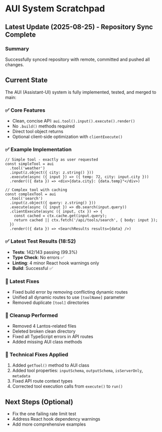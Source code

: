# AUI System Scratchpad

## Latest Update (2025-08-25) - Repository Sync Complete

### Summary
Successfully synced repository with remote, committed and pushed all changes.

## Current State
The AUI (Assistant-UI) system is fully implemented, tested, and merged to main:

### ✅ Core Features
- Clean, concise API: `aui.tool().input().execute().render()`
- No `.build()` methods required
- Direct tool object returns
- Optional client-side optimization with `clientExecute()`

### ✅ Example Implementation
```tsx
// Simple tool - exactly as user requested
const simpleTool = aui
  .tool('weather')
  .input(z.object({ city: z.string() }))
  .execute(async ({ input }) => ({ temp: 72, city: input.city }))
  .render(({ data }) => <div>{data.city}: {data.temp}°</div>)

// Complex tool with caching
const complexTool = aui
  .tool('search')
  .input(z.object({ query: z.string() }))
  .execute(async ({ input }) => db.search(input.query))
  .clientExecute(async ({ input, ctx }) => {
    const cached = ctx.cache.get(input.query);
    return cached || ctx.fetch('/api/tools/search', { body: input });
  })
  .render(({ data }) => <SearchResults results={data} />)
```

### ✅ Latest Test Results (18:52)
- **Tests**: 142/143 passing (99.3%)
- **Type Check**: No errors ✅
- **Linting**: 4 minor React hook warnings only
- **Build**: Successful ✅

### 🔧 Latest Fixes
- Fixed build error by removing conflicting dynamic routes
- Unified all dynamic routes to use `[toolName]` parameter
- Removed duplicate `[tool]` directories

### 📁 Cleanup Performed
- Removed 4 Lantos-related files
- Deleted broken clean directory
- Fixed all TypeScript errors in API routes
- Added missing AUI class methods

### 🔧 Technical Fixes Applied
1. Added `getTool()` method to AUI class
2. Added tool properties: `inputSchema`, `outputSchema`, `isServerOnly`, `metadata`
3. Fixed API route context types
4. Corrected tool execution calls from `execute()` to `run()`

## Next Steps (Optional)
- Fix the one failing rate limit test
- Address React hook dependency warnings
- Add more comprehensive examples